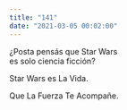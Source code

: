 ```yaml
---
title: "141"
date: "2021-03-05 00:02:00"
---
```


¿Posta pensás que Star Wars\
es solo ciencia ficción?

Star Wars es La Vida.

Que La Fuerza Te Acompañe.
